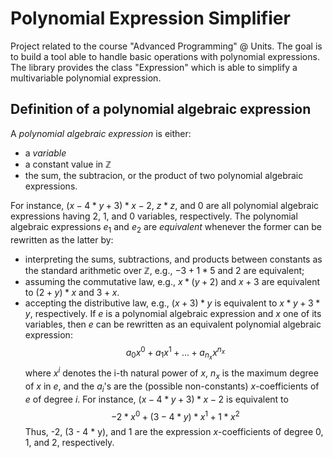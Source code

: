 # Polynomial Expression Simplifier
Project related to the course "Advanced Programming" @ Units. The goal is to build a tool able to handle basic operations with polynomial expressions. The library provides the class "Expression" which is able to simplify a multivariable polynomial expression.

## Definition of a polynomial algebraic expression
A *polynomial algebraic expression* is either:
- a *variable*
- a constant value in $\mathbb{Z}$
- the sum, the subtracion, or the product of two polynomial algebraic expressions.

For instance, $(x - 4 * y + 3) * x - 2$, $z * z$, and $0$ are all polynomial algebraic expressions having 2, 1, and 0 variables, respectively.
The polynomial algebraic expressions $e_1$ and $e_2$ are *equivalent*  whenever the former can be rewritten as the latter by:
- interpreting the sums, subtractions, and products between constants as the standard arithmetic over $\mathbb{Z}$, e.g., $-3 + 1 * 5$ and 2 are equivalent;
- assuming the commutative law, e.g., $x * (y + 2)$ and $x + 3$ are equivalent to $(2 + y) * x$ and $3 + x$.
- accepting the distributive law,  e.g., $(x + 3) * y$ is equivalent to $x * y + 3 * y$, respectively.
If  $e$ is a polynomial algebraic expression and $x$ one of its variables, then $e$ can be rewritten as an equivalent polynomial algebraic expression:
$$a_0x^0 + a_1x^1 + ... + a_{n_x}x^{n_x}$$ where $x^i$ denotes the i-th natural power of $x$, $n_x$ is the maximum degree of $x$ in $e$, and the $a_i$'s are the (possible non-constants) $x$-coefficients of $e$ of degree $i$. For instance, $(x-4 * y+3) * x-2$ is equivalent to
$$-2 * x^0 + (3 - 4 * y) * x^1 + 1 * x^2$$
Thus, -2, (3 - 4 * y), and 1 are the expression $x$-coefficients of degree 0, 1, and 2, respectively.
